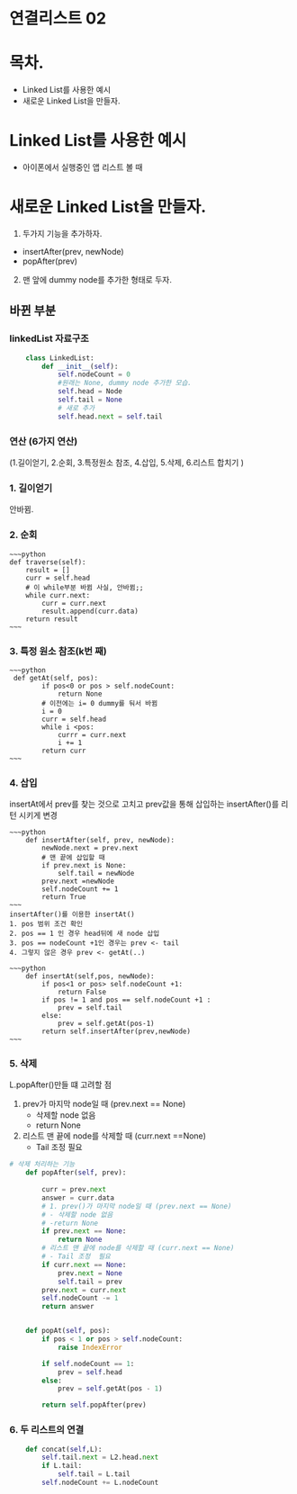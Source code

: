 # 연결리스트 02 

# 목차. 
- Linked List를 사용한 예시
- 새로운 Linked List을 만들자. 

# Linked List를 사용한 예시
- 아이폰에서 실행중인 앱 리스트 볼 때

#  새로운 Linked List을 만들자. 

1. 두가지 기능을 추가하자. 
- insertAfter(prev, newNode)
- popAfter(prev)


2. 맨 앞에 dummy node를 추가한 형태로 두자. 


## 바뀐 부분 
### linkedList 자료구조 
~~~python
    class LinkedList:
        def __init__(self):
            self.nodeCount = 0
            #원래는 None, dummy node 추가한 모습.
            self.head = Node 
            self.tail = None
            # 새로 추가 
            self.head.next = self.tail
~~~
### 연산 (6가지 연산)
(1.길이얻기, 2.순회, 3.특정원소 참조, 4.삽입, 5.삭제, 6.리스트 합치기 )
### 1. 길이얻기
안바뀜. 
### 2. 순회 
    ~~~python
    def traverse(self):
        result = []
        curr = self.head
        # 이 while부분 바뀜 사실, 안바뀜;; 
        while curr.next:
            curr = curr.next
            result.append(curr.data)
        return result
    ~~~
    

### 3. 특정 원소 참조(k번 째)
    ~~~python
     def getAt(self, pos):
            if pos<0 or pos > self.nodeCount:
                return None
            # 이전에는 i= 0 dummy를 둬서 바뀜 
            i = 0  
            curr = self.head
            while i <pos:
                currr = curr.next
                i += 1
            return curr
    ~~~


### 4. 삽입   
insertAt에서 prev를 찾는 것으로 고치고 
prev값을 통해 삽입하는 insertAfter()를 리턴 시키게 변경
    
    ~~~python
        def insertAfter(self, prev, newNode):
            newNode.next = prev.next
            # 맨 끝에 삽입할 때 
            if prev.next is None:
                self.tail = newNode
            prev.next =newNode
            self.nodeCount += 1
            return True
    ~~~
    insertAfter()를 이용한 insertAt()    
    1. pos 범위 조건 확인
    2. pos == 1 인 경우 head뒤에 새 node 삽입
    3. pos == nodeCount +1인 경우는 prev <- tail
    4. 그렇지 않은 경우 prev <- getAt(..) 

    ~~~python
        def insertAt(self,pos, newNode):
            if pos<1 or pos> self.nodeCount +1:
                return False
            if pos != 1 and pos == self.nodeCount +1 :
                prev = self.tail
            else:
                prev = self.getAt(pos-1)
            return self.insertAfter(prev,newNode)
    ~~~
### 5. 삭제   
L.popAfter()만들 떄 고려할 점 
1. prev가 마지막 node일 때 (prev.next == None)
    - 삭제할 node 없음 
    - return None
2. 리스트 맨 끝에 node를 삭제할 때 (curr.next ==None)
    - Tail 조정 필요

~~~python
# 삭제 처리하는 기능
    def popAfter(self, prev):
         
        curr = prev.next
        answer = curr.data
        # 1. prev()가 마지막 node일 때 (prev.next == None)
        # - 삭제할 node 없음
        # -return None
        if prev.next == None:
            return None
        # 리스트 맨 끝에 node를 삭제할 때 (curr.next == None) 
        # - Tail 조정  필요 
        if curr.next == None:
            prev.next = None
            self.tail = prev
        prev.next = curr.next
        self.nodeCount -= 1
        return answer


    def popAt(self, pos):
        if pos < 1 or pos > self.nodeCount:
            raise IndexError

        if self.nodeCount == 1:
            prev = self.head
        else:
            prev = self.getAt(pos - 1)

        return self.popAfter(prev)


~~~

### 6. 두 리스트의 연결 

~~~python
    def concat(self,L):
        self.tail.next = L2.head.next
        if L.tail:
            self.tail = L.tail
        self.nodeCount += L.nodeCount
~~~